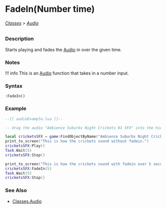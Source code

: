 # FadeIn(Number time)

###### [Classes](/core_api/raw_source) > [Audio](/core_api/classes/audio/AudioOverview)

### Description

Starts playing and fades the [Audio](/core_api/classes/audio/AudioOverview) in over the given time.

### Notes
!!! info
    This is an [Audio](/core_api/classes/audio/AudioOverview) function that takes in a number input.

### Syntax

`:FadeIn()`

### Example

```lua
--[[ audioExample.lua ]]--

-- drag the audio "Ambience Suburbs Night Crickets 01 SFX" into the hierarchy --

local cricketsSFX = game:FindObjectByName("Ambience Suburbs Night Crickets 01 SFX")
print_to_screen("This is how the crickets sound without fadein.")
cricketsSFX:Play()
Task.Wait(5)
cricketsSFX:Stop()

print_to_screen("This is how the crickets sound with fadein over 5 seconds!")
cricketsSFX:FadeIn(5)
Task.Wait(5)
cricketsSFX:Stop()

```

### See Also

* [Classes.Audio](/core_api/classes/audio/AudioOverview)

